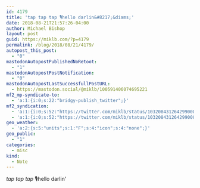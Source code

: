 ```yaml
---
id: 4179
title: 'tap tap tap 🎙hello darlin&#8217;&diams;'
date: 2018-08-21T21:57:26-04:00
author: Michael Bishop
layout: post
guid: https://miklb.com/?p=4179
permalink: /blog/2018/08/21/4179/
autopost_this_post:
  - "0"
mastodonAutopostPublishedNoRetoot:
  - "1"
mastodonAutopostPostNotification:
  - "0"
mastodonAutopostLastSuccessfullPostURL:
  - https://mastodon.social/@miklb/100591406074695221
mf2_mp-syndicate-to:
  - 'a:1:{i:0;s:22:"bridgy-publish_twitter";}'
mf2_syndication:
  - 'a:1:{i:0;s:52:"https://twitter.com/miklb/status/1032084312642990080";}'
  - 'a:1:{i:0;s:52:"https://twitter.com/miklb/status/1032084312642990080";}'
geo_weather:
  - 'a:2:{s:5:"units";s:1:"F";s:4:"icon";s:4:"none";}'
geo_public:
  - "1"
categories:
  - misc
kind:
  - Note
---
```

*tap tap tap* 🎙hello darlin'
